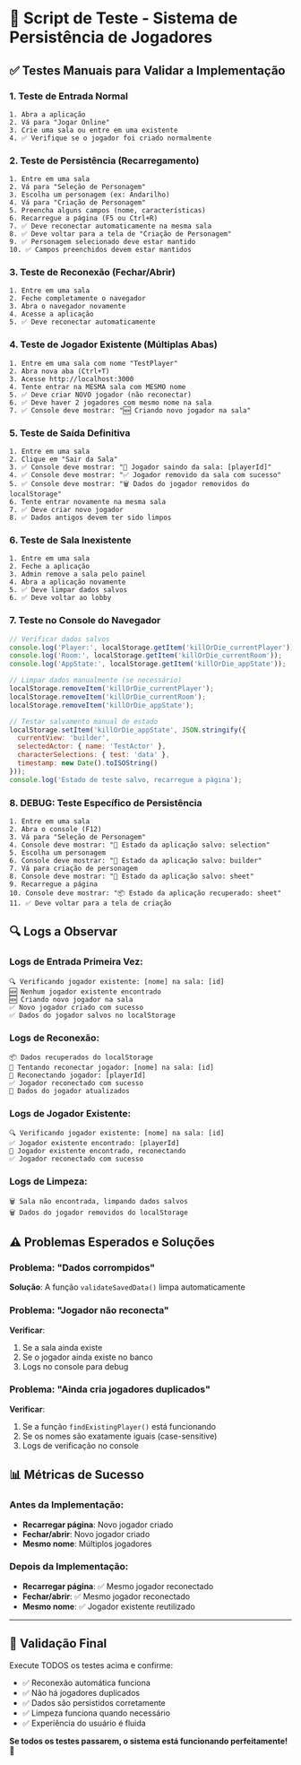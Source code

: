 # 🧪 Script de Teste - Sistema de Persistência de Jogadores

## ✅ Testes Manuais para Validar a Implementação

### 1. **Teste de Entrada Normal**
```
1. Abra a aplicação
2. Vá para "Jogar Online"
3. Crie uma sala ou entre em uma existente
4. ✅ Verifique se o jogador foi criado normalmente
```

### 2. **Teste de Persistência (Recarregamento)**
```
1. Entre em uma sala
2. Vá para "Seleção de Personagem"
3. Escolha um personagem (ex: Andarilho)
4. Vá para "Criação de Personagem"
5. Preencha alguns campos (nome, características)
6. Recarregue a página (F5 ou Ctrl+R)
7. ✅ Deve reconectar automaticamente na mesma sala
8. ✅ Deve voltar para a tela de "Criação de Personagem"
9. ✅ Personagem selecionado deve estar mantido
10. ✅ Campos preenchidos devem estar mantidos
```

### 3. **Teste de Reconexão (Fechar/Abrir)**
```
1. Entre em uma sala
2. Feche completamente o navegador
3. Abra o navegador novamente
4. Acesse a aplicação
5. ✅ Deve reconectar automaticamente
```

### 4. **Teste de Jogador Existente (Múltiplas Abas)**
```
1. Entre em uma sala com nome "TestPlayer"
2. Abra nova aba (Ctrl+T)
3. Acesse http://localhost:3000
4. Tente entrar na MESMA sala com MESMO nome
5. ✅ Deve criar NOVO jogador (não reconectar)
6. ✅ Deve haver 2 jogadores com mesmo nome na sala
7. ✅ Console deve mostrar: "🆕 Criando novo jogador na sala"
```

### 5. **Teste de Saída Definitiva**
```
1. Entre em uma sala
2. Clique em "Sair da Sala"
3. ✅ Console deve mostrar: "🚪 Jogador saindo da sala: [playerId]"
4. ✅ Console deve mostrar: "✅ Jogador removido da sala com sucesso"
5. ✅ Console deve mostrar: "🗑️ Dados do jogador removidos do localStorage"
6. Tente entrar novamente na mesma sala
7. ✅ Deve criar novo jogador
8. ✅ Dados antigos devem ter sido limpos
```

### 6. **Teste de Sala Inexistente**
```
1. Entre em uma sala
2. Feche a aplicação
3. Admin remove a sala pelo painel
4. Abra a aplicação novamente
5. ✅ Deve limpar dados salvos
6. ✅ Deve voltar ao lobby
```

### 7. **Teste no Console do Navegador**
```javascript
// Verificar dados salvos
console.log('Player:', localStorage.getItem('killOrDie_currentPlayer'));
console.log('Room:', localStorage.getItem('killOrDie_currentRoom'));
console.log('AppState:', localStorage.getItem('killOrDie_appState'));

// Limpar dados manualmente (se necessário)
localStorage.removeItem('killOrDie_currentPlayer');
localStorage.removeItem('killOrDie_currentRoom');
localStorage.removeItem('killOrDie_appState');

// Testar salvamento manual de estado
localStorage.setItem('killOrDie_appState', JSON.stringify({
  currentView: 'builder',
  selectedActor: { name: 'TestActor' },
  characterSelections: { test: 'data' },
  timestamp: new Date().toISOString()
}));
console.log('Estado de teste salvo, recarregue a página');
```

### 8. **DEBUG: Teste Específico de Persistência**
```
1. Entre em uma sala
2. Abra o console (F12)
3. Vá para "Seleção de Personagem"
4. Console deve mostrar: "💾 Estado da aplicação salvo: selection"
5. Escolha um personagem
6. Console deve mostrar: "💾 Estado da aplicação salvo: builder"
7. Vá para criação de personagem
8. Console deve mostrar: "💾 Estado da aplicação salvo: sheet"
9. Recarregue a página
10. Console deve mostrar: "📦 Estado da aplicação recuperado: sheet"
11. ✅ Deve voltar para a tela de criação
```

## 🔍 Logs a Observar

### Logs de Entrada Primeira Vez:
```
🔍 Verificando jogador existente: [nome] na sala: [id]
🆕 Nenhum jogador existente encontrado
🆕 Criando novo jogador na sala
✅ Novo jogador criado com sucesso
✅ Dados do jogador salvos no localStorage
```

### Logs de Reconexão:
```
📦 Dados recuperados do localStorage
🔄 Tentando reconectar jogador: [nome] na sala: [id]
🔄 Reconectando jogador: [playerId]
✅ Jogador reconectado com sucesso
🔄 Dados do jogador atualizados
```

### Logs de Jogador Existente:
```
🔍 Verificando jogador existente: [nome] na sala: [id]
✅ Jogador existente encontrado: [playerId]
🔄 Jogador existente encontrado, reconectando
✅ Jogador reconectado com sucesso
```

### Logs de Limpeza:
```
🗑️ Sala não encontrada, limpando dados salvos
🗑️ Dados do jogador removidos do localStorage
```

## ⚠️ Problemas Esperados e Soluções

### Problema: "Dados corrompidos"
**Solução**: A função `validateSavedData()` limpa automaticamente

### Problema: "Jogador não reconecta"
**Verificar**:
1. Se a sala ainda existe
2. Se o jogador ainda existe no banco
3. Logs no console para debug

### Problema: "Ainda cria jogadores duplicados"
**Verificar**:
1. Se a função `findExistingPlayer()` está funcionando
2. Se os nomes são exatamente iguais (case-sensitive)
3. Logs de verificação no console

## 📊 Métricas de Sucesso

### Antes da Implementação:
- **Recarregar página**: Novo jogador criado
- **Fechar/abrir**: Novo jogador criado
- **Mesmo nome**: Múltiplos jogadores

### Depois da Implementação:
- **Recarregar página**: ✅ Mesmo jogador reconectado
- **Fechar/abrir**: ✅ Mesmo jogador reconectado
- **Mesmo nome**: ✅ Jogador existente reutilizado

---

## 🎯 Validação Final

Execute TODOS os testes acima e confirme:
- ✅ Reconexão automática funciona
- ✅ Não há jogadores duplicados
- ✅ Dados são persistidos corretamente
- ✅ Limpeza funciona quando necessário
- ✅ Experiência do usuário é fluida

**Se todos os testes passarem, o sistema está funcionando perfeitamente!** 🎉
